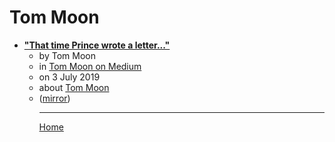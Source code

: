 # Tom Moon

 - [**"That time Prince wrote a letter..."**](https://medium.com/@moonjawn/that-time-prince-wrote-a-letter-d07ebd887896)<ul><li>by Tom Moon</li><li>in [Tom Moon on Medium](https://medium.com/@moonjawn/)</li><li>on 3 July 2019</li><li>about [Tom Moon](../../topics/tom-moon/index.md)</li><li>([mirror](https://web.archive.org/web/*/https://medium.com/@moonjawn/that-time-prince-wrote-a-letter-d07ebd887896))</li><ul>

----

[Home](../index.md)
